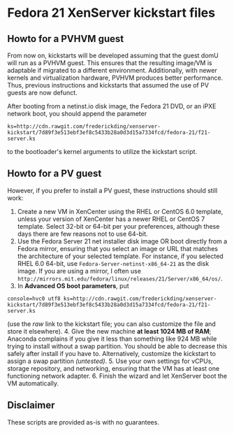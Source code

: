 Fedora 21 XenServer kickstart files
===================================

## Howto for a PVHVM guest

From now on, kickstarts will be developed assuming that the guest domU will 
run as a PVHVM guest. This ensures that the resulting image/VM is adaptable if 
migrated to a different environment. Additionally, with newer kernels and 
virtualization hardware, PVHVM produces better performance. Thus, previous 
instructions and kickstarts that assumed the use of PV guests are now defunct.

After booting from a netinst.io disk image, the Fedora 21 DVD, or an iPXE 
network boot, you should append the parameter
```
ks=http://cdn.rawgit.com/frederickding/xenserver-kickstart/7d89f3e513ebf3ef8c5433b28a0d3d15a7334fcd/fedora-21/f21-server.ks
```
to the bootloader's kernel arguments to utilize the kickstart script.

## Howto for a PV guest

However, if you prefer to install a PV guest, these instructions should still 
work:

1. Create a new VM in XenCenter using the RHEL or CentOS 6.0 template, unless your version of XenCenter has a newer RHEL or CentOS 7 template. Select 32-bit or 64-bit per your preferences, although these days there are few reasons not to use 64-bit.
2. Use the Fedora Server 21 net installer disk image OR boot directly from a Fedora mirror, ensuring that you select an image or URL that matches the architecture of your selected template. For instance, if you selected RHEL 6.0 64-bit, use `Fedora-Server-netinst-x86_64-21` as the disk image. If you are using a mirror, I often use `http://mirrors.mit.edu/fedora/linux/releases/21/Server/x86_64/os/`.
3. In **Advanced OS boot parameters**, put 
```
console=hvc0 utf8 ks=http://cdn.rawgit.com/frederickding/xenserver-kickstart/7d89f3e513ebf3ef8c5433b28a0d3d15a7334fcd/fedora-21/f21-server.ks
```
(use the *raw* link to the kickstart file; you can also customize the file and store it elsewhere).
4. Give the new machine **at least 1024 MB of RAM**; Anaconda complains if you give it less than something like 924 MB while trying to install without a swap partition. You should be able to decrease this safely after install if you have to. Alternatively, customize the kickstart to assign a swap partition *(untested)*.
5. Use your own settings for vCPUs, storage repository, and networking, ensuring that the VM has at least one functioning network adapter.
6. Finish the wizard and let XenServer boot the VM automatically.

## Disclaimer

These scripts are provided as-is with no guarantees.